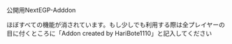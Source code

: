 公開用NextEGP-Adddon


ほぼすべての機能が消されています。もし少しでも利用する際は全プレイヤーの目に付くところに「Addon created by HariBote1110」と記入してください

